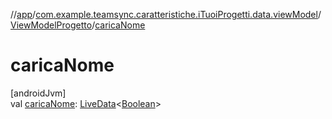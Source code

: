 //[app](../../../index.md)/[com.example.teamsync.caratteristiche.iTuoiProgetti.data.viewModel](../index.md)/[ViewModelProgetto](index.md)/[caricaNome](carica-nome.md)

# caricaNome

[androidJvm]\
val [caricaNome](carica-nome.md): [LiveData](https://developer.android.com/reference/kotlin/androidx/lifecycle/LiveData.html)&lt;[Boolean](https://kotlinlang.org/api/latest/jvm/stdlib/kotlin/-boolean/index.html)&gt;
